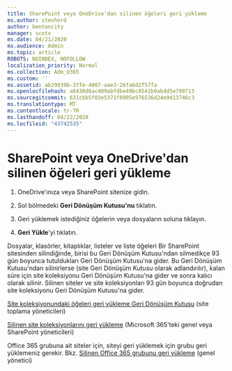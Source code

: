```yaml
---
title: SharePoint veya OneDrive'dan silinen öğeleri geri yükleme
ms.author: stevhord
author: bentoncity
manager: scotv
ms.date: 04/21/2020
ms.audience: Admin
ms.topic: article
ROBOTS: NOINDEX, NOFOLLOW
localization_priority: Normal
ms.collection: Adm_O365
ms.custom: ''
ms.assetid: ab29939b-37fe-4007-aae3-26fa6d2f57fa
ms.openlocfilehash: a8438d6ac489abfdbe49bc8541b9abdd5e799713
ms.sourcegitcommit: 631cbb5f03e5371f0995e976536d24e9d13746c3
ms.translationtype: MT
ms.contentlocale: tr-TR
ms.lasthandoff: 04/22/2020
ms.locfileid: "43742535"
---
```

# <a name="restore-deleted-items-from-sharepoint-or-onedrive"></a>SharePoint veya OneDrive'dan silinen öğeleri geri yükleme

1. OneDrive'ınıza veya SharePoint sitenize gidin.
    
2. Sol bölmedeki **Geri Dönüşüm Kutusu'nu** tıklatın. 
    
3. Geri yüklemek istediğiniz öğelerin veya dosyaların soluna tıklayın.
    
4. **Geri Yükle**'yi tıklatın. 
    
Dosyalar, klasörler, kitaplıklar, listeler ve liste öğeleri Bir SharePoint sitesinden silindiğinde, birisi bu Geri Dönüşüm Kutusu'ndan silmedikçe 93 gün boyunca tutuldukları Geri Dönüşüm Kutusu'na gider. Bu Geri Dönüşüm Kutusu'ndan silinirlerse (site Geri Dönüşüm Kutusu olarak adlandırılır), kalan süre için site koleksiyonu Geri Dönüşüm Kutusu'na gider ve sonra kalıcı olarak silinir. Silinen siteler ve site koleksiyonları 93 gün boyunca doğrudan site koleksiyonu Geri Dönüşüm Kutusu'na gider.
  
[Site koleksiyonundaki öğeleri geri yükleme Geri Dönüşüm Kutusu](https://go.microsoft.com/fwlink/?linkid=867800) (site toplama yöneticileri) 
  
[Silinen site koleksiyonlarını geri yükleme](https://go.microsoft.com/fwlink/?linkid=867660) (Microsoft 365'teki genel veya SharePoint yöneticileri) 
  
Office 365 grubuna ait siteler için, siteyi geri yüklemek için grubu geri yüklemeniz gerekir. Bkz. [Silinen Office 365 grubunu geri yükleme](https://go.microsoft.com/fwlink/?linkid=867802) (genel yönetici) 
  

